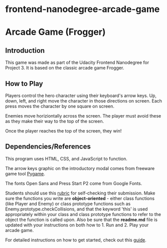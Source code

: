 frontend-nanodegree-arcade-game
===============================

# Arcade Game (Frogger)

## Introduction

This game was made as part of the Udacity Frontend Nanodegree for Project 3. It is based on the classic arcade game Frogger.

## How to Play

Players control the hero character using their keyboard's arrow keys. Up, down, left, and right move the character in those directions on screen. Each press moves the character by one square on screen.

Enemies move horiziontally across the screen. The player must avoid these as they make their way to the top of the screen.

Once the player reaches the top of the screen, they win!

## Dependencies/References

This program uses HTML, CSS, and JavaScript to function. 

The arrow keys graphic on the introductory modal comes from freeware game tool [Pygame](https://www.pygame.org/news).

The fonts Open Sans and Press Start P2 come from Google Fonts. 



Students should use this [rubric](https://review.udacity.com/#!/projects/2696458597/rubric) for self-checking their submission. Make sure the functions you write are **object-oriented** - either class functions (like Player and Enemy) or class prototype functions such as Enemy.prototype.checkCollisions, and that the keyword 'this' is used appropriately within your class and class prototype functions to refer to the object the function is called upon. Also be sure that the **readme.md** file is updated with your instructions on both how to 1. Run and 2. Play your arcade game.

For detailed instructions on how to get started, check out this [guide](https://docs.google.com/document/d/1v01aScPjSWCCWQLIpFqvg3-vXLH2e8_SZQKC8jNO0Dc/pub?embedded=true).
